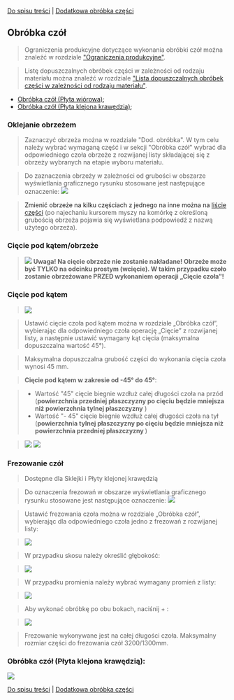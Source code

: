 [Do spisu treści](/service/doc/?cid=dsp) | [Dodatkowa obróbka części](/service/doc/?cid=dsp&s=detail-additives)
## Obróbka czół

>Ograniczenia produkcyjne dotyczące wykonania obróbki czół można znaleźć w rozdziale ["Ograniczenia produkcyjne"](/service/doc/?cid=dsp&s=limitations).

>Listę dopuszczalnych obróbek części w zależności od rodzaju materiału można znaleźć w rozdziale ["Lista dopuszczalnych obróbek części w zależności od rodzaju materiału"](/service/doc/?cid=dsp&s=operations-list).

- [Obróbka czół (Płyta wiórowa)](#dsp);
- [Obróbka czół (Płyta klejona krawędzią)](#mebshild);

<a name="banding"/>

### Oklejanie obrzeżem

> Zaznaczyć obrzeża można w rozdziale "Dod. obróbka". W tym celu należy wybrać wymaganą część i w sekcji "Obróbka czół" wybrać dla odpowiedniego czoła obrzeże z rozwijanej listy składającej się z obrzeży wybranych na etapie wyboru materiału.

>Do zaznaczenia obrzeży w zależności od grubości w obszarze wyświetlania graficznego rysunku stosowane jest następujące oznaczenie: ![](/service/doc/img/oboznachenie-kromok.png) 


>Zmienić obrzeże na kilku częściach z jednego na inne można na [liście części](/service/doc/?cid=dsp&s=details-list) (po najechaniu kursorem myszy na komórkę z określoną grubością obrzeża pojawia się wyświetlana podpowiedź z nazwą użytego obrzeża).


<a name="shear"/>

<a name="dsp"/>

### Cięcie pod kątem/obrzeże

>![](/store/Items/libs/doc_pictures/scrinu/srez.png)
<centrum><b>Uwaga! Na cięcie obrzeże nie zostanie nakładane! Obrzeże może być TYLKO na odcinku prostym (wcięcie). W takim przypadku czoło zostanie obrzeżowane PRZED wykonaniem operacji „Cięcie czoła”!</b></center>

### Cięcie pod kątem
>![](/service/doc/img/shear-45.png)

>Ustawić cięcie czoła pod kątem można w rozdziale „Obróbka czół”, wybierając dla odpowiedniego czoła operację „Cięcie” z rozwijanej listy, a następnie ustawić wymagany kąt cięcia (maksymalna dopuszczalna wartość 45&deg;).

>Maksymalna dopuszczalna grubość części do wykonania cięcia czoła wynosi 45 mm.

><b>Cięcie pod kątem w zakresie od -45&deg; do 45&deg;</b>:

> - Wartość "45" cięcie biegnie wzdłuż całej długości czoła na przód (<b>powierzchnia przedniej płaszczyzny po cięciu będzie mniejsza niż powierzchnia tylnej płaszczyzny</b> )
> - Wartość "- 45" cięcie biegnie wzdłuż całej długości czoła na tył (<b>powierzchnia tylnej płaszczyzny po cięciu będzie mniejsza niż powierzchnia przedniej płaszczyzny </b>)

> ![](/store/Items/libs/doc_pictures/scrinu/123.jpg)  ![](/store/Items/libs/doc_pictures/scrinu/321.jpg)

<a name="shear"/>

### Frezowanie czół
>Dostępne dla Sklejki i Płyty klejonej krawędzią

>Do oznaczenia frezowań w obszarze wyświetlania graficznego rysunku stosowane jest następujące oznaczenie: ![](/service/doc/img/frezerovki.png)

>Ustawić frezowania czoła można w rozdziale „Obróbka czół”, wybierając dla odpowiedniego czoła jedno z frezowań z rozwijanej listy:

>![](/service/doc/img/vibor_frezerovok.png)

>W przypadku skosu należy określić głębokość:

>![](/service/doc/img/faska_frezerovoki.png)

>W przypadku promienia należy wybrać wymagany promień z listy:

>![](/service/doc/img/radius_frezerovoki.png)

>Aby wykonać obróbkę po obu bokach, naciśnij + :

>![](/service/doc/img/dve_storoni_frezerovki.png) 

> Frezowanie wykonywane jest na całej długości czoła. Maksymalny rozmiar części do frezowania czół 3200/1300mm.

<a name="mebshield"/>

### Obróbka czół (Płyta klejona krawędzią):

![](/store/Items/libs/doc_pictures/scrinu/Щит1.jpg)

[Do spisu treści](/service/doc/?cid=dsp) | [Dodatkowa obróbka części](/service/doc/?cid=dsp&s=detail-additives)